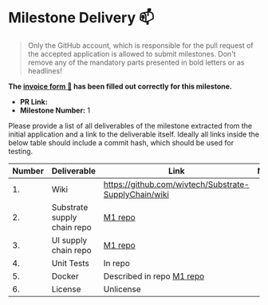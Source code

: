# Milestone Delivery :mailbox:

> Only the GitHub account, which is responsible for the pull request of the accepted application is allowed to submit milestones. Don't remove any of the mandatory parts presented in bold letters or as headlines!

**The [invoice form :pencil:](https://forms.gle/8Wx7nxtq8fKrsuEz8) has been filled out correctly for this milestone.**  

* **PR Link:**  
* **Milestone Number:** 1

Please provide a list of all deliverables of the milestone extracted from the initial application and a link to the deliverable itself. Ideally all links inside the below table should include a commit hash, which should be used for testing.

| Number | Deliverable | Link | Notes |
| ------------- | ------------- | ------------- |------------- |
| 1. | Wiki | https://github.com/wivtech/Substrate-SupplyChain/wiki |
| 2. | Substrate supply chain repo | [M1 repo](https://github.com/wivtech/Substrate-SupplyChain/tree/M1)  |  
| 3. | UI supply chain repo | [M1 repo](https://github.com/wivtech/Substrate-SupplyChain-UI/tree/M1) | 
| 4. | Unit Tests | In repo |
| 5. | Docker | Described in repo [M1 repo](https://github.com/wivtech/Substrate-SupplyChain/tree/M1)  |
| 6. | License | Unlicense  |
